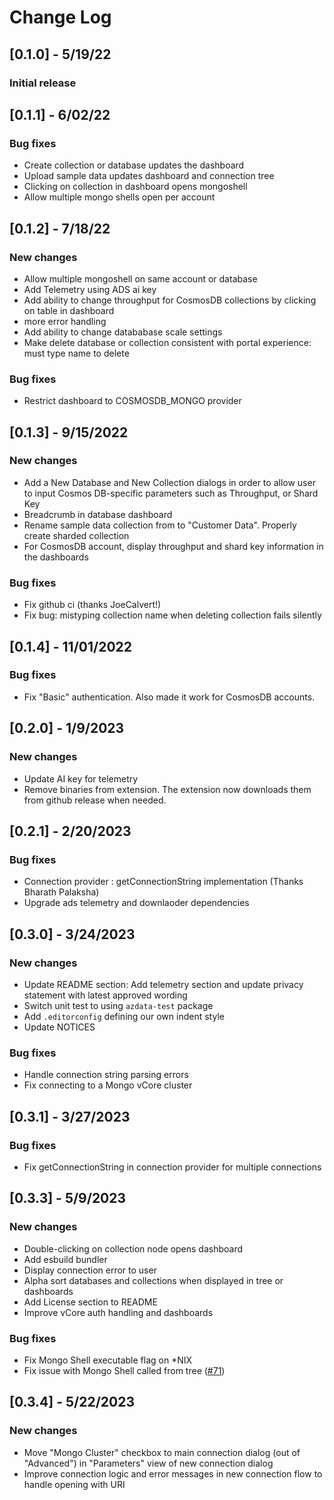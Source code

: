 # Change Log
## [0.1.0] - 5/19/22
### Initial release

## [0.1.1] - 6/02/22
### Bug fixes
* Create collection or database updates the dashboard
* Upload sample data updates dashboard and connection tree
* Clicking on collection in dashboard opens mongoshell
* Allow multiple mongo shells open per account

## [0.1.2] - 7/18/22
### New changes
* Allow multiple mongoshell on same account or database
* Add Telemetry using ADS ai key
* Add ability to change throughput for CosmosDB collections by clicking on table in dashboard
* more error handling
* Add ability to change datababase scale settings
* Make delete database or collection consistent with portal experience: must type name to delete
### Bug fixes
* Restrict dashboard to COSMOSDB_MONGO provider

## [0.1.3] - 9/15/2022
### New changes
* Add a New Database and New Collection dialogs in order to allow user to input Cosmos DB-specific parameters such as Throughput, or Shard Key
* Breadcrumb in database dashboard
* Rename sample data collection from to "Customer Data". Properly create sharded collection
* For CosmosDB account, display throughput and shard key information in the dashboards
### Bug fixes
* Fix github ci (thanks JoeCalvert!)
* Fix bug: mistyping collection name when deleting collection fails silently

## [0.1.4] - 11/01/2022
### Bug fixes
* Fix "Basic" authentication. Also made it work for CosmosDB accounts.

## [0.2.0] - 1/9/2023
### New changes
* Update AI key for telemetry
* Remove binaries from extension. The extension now downloads them from github release when needed.

## [0.2.1] - 2/20/2023
### Bug fixes
* Connection provider : getConnectionString implementation (Thanks Bharath Palaksha)
* Upgrade ads telemetry and downlaoder dependencies

## [0.3.0] - 3/24/2023
### New changes
* Update README section: Add telemetry section and update privacy statement with latest approved wording
* Switch unit test to using `azdata-test` package
* Add `.editorconfig` defining our own indent style
* Update NOTICES
### Bug fixes
* Handle connection string parsing errors
* Fix connecting to a Mongo vCore cluster

## [0.3.1] - 3/27/2023
### Bug fixes
* Fix getConnectionString in connection provider for multiple connections

## [0.3.3] - 5/9/2023

### New changes
* Double-clicking on collection node opens dashboard
* Add esbuild bundler
* Display connection error to user
* Alpha sort databases and collections when displayed in tree or dashboards
* Add License section to README
* Improve vCore auth handling and dashboards
### Bug fixes
* Fix Mongo Shell executable flag on *NIX
* Fix issue with Mongo Shell called from tree ([#71](https://github.com/Azure/azure-cosmosdb-ads-extension/issues))

## [0.3.4] - 5/22/2023
### New changes
* Move "Mongo Cluster" checkbox to main connection dialog (out of "Advanced") in "Parameters" view of new connection dialog
* Improve connection logic and error messages in new connection flow to handle opening with URI

